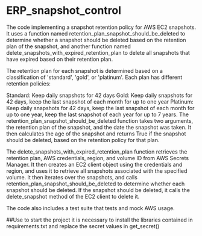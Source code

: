 # ERP_snapshot_control

The code implementing a snapshot retention policy for AWS EC2 snapshots. It uses a function named retention_plan_snapshot_should_be_deleted to determine whether a snapshot should be deleted based on the retention plan of the snapshot, and another function named delete_snapshots_with_expired_retention_plan to delete all snapshots that have expired based on their retention plan.

The retention plan for each snapshot is determined based on a classification of 'standard', 'gold', or 'platinum'. Each plan has different retention policies:

Standard: Keep daily snapshots for 42 days
Gold: Keep daily snapshots for 42 days, keep the last snapshot of each month for up to one year
Platinum: Keep daily snapshots for 42 days, keep the last snapshot of each month for up to one year, keep the last snapshot of each year for up to 7 years.
The retention_plan_snapshot_should_be_deleted function takes two arguments, the retention plan of the snapshot, and the date the snapshot was taken. It then calculates the age of the snapshot and returns True if the snapshot should be deleted, based on the retention policy for that plan.

The delete_snapshots_with_expired_retention_plan function retrieves the retention plan, AWS credentials, region, and volume ID from AWS Secrets Manager. It then creates an EC2 client object using the credentials and region, and uses it to retrieve all snapshots associated with the specified volume. It then iterates over the snapshots, and calls retention_plan_snapshot_should_be_deleted to determine whether each snapshot should be deleted. If the snapshot should be deleted, it calls the delete_snapshot method of the EC2 client to delete it.

The code also includes a test suite that tests and mock AWS usage.

##Use
to start the project it is necessary to install the libraries contained in requirements.txt and replace the secret values in get_secret()
